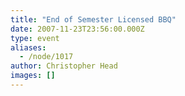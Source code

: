 ```yaml
---
title: "End of Semester Licensed BBQ"
date: 2007-11-23T23:56:00.000Z
type: event
aliases:
  - /node/1017
author: Christopher Head
images: []
---
```


